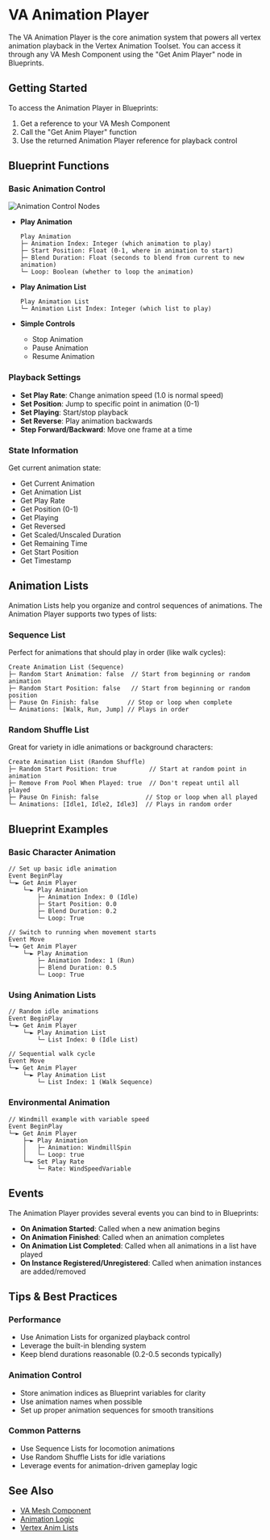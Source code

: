 # VA Animation Player

The VA Animation Player is the core animation system that powers all vertex animation playback in the Vertex Animation Toolset. You can access it through any VA Mesh Component using the "Get Anim Player" node in Blueprints.

## Getting Started

To access the Animation Player in Blueprints:

1. Get a reference to your VA Mesh Component
2. Call the "Get Anim Player" function
3. Use the returned Animation Player reference for playback control

## Blueprint Functions

### Basic Animation Control

![Animation Control Nodes](assets/animation-control.png)

- **Play Animation**
  ```
  Play Animation
  ├─ Animation Index: Integer (which animation to play)
  ├─ Start Position: Float (0-1, where in animation to start)
  ├─ Blend Duration: Float (seconds to blend from current to new animation)
  └─ Loop: Boolean (whether to loop the animation)
  ```

- **Play Animation List**
  ```
  Play Animation List
  └─ Animation List Index: Integer (which list to play)
  ```

- **Simple Controls**
  - Stop Animation
  - Pause Animation
  - Resume Animation

### Playback Settings

- **Set Play Rate**: Change animation speed (1.0 is normal speed)
- **Set Position**: Jump to specific point in animation (0-1)
- **Set Playing**: Start/stop playback
- **Set Reverse**: Play animation backwards
- **Step Forward/Backward**: Move one frame at a time

### State Information

Get current animation state:
- Get Current Animation
- Get Animation List
- Get Play Rate
- Get Position (0-1)
- Get Playing
- Get Reversed
- Get Scaled/Unscaled Duration
- Get Remaining Time
- Get Start Position
- Get Timestamp

## Animation Lists

Animation Lists help you organize and control sequences of animations. The Animation Player supports two types of lists:

### Sequence List
Perfect for animations that should play in order (like walk cycles):

```
Create Animation List (Sequence)
├─ Random Start Animation: false  // Start from beginning or random animation
├─ Random Start Position: false   // Start from beginning or random position
├─ Pause On Finish: false        // Stop or loop when complete
└─ Animations: [Walk, Run, Jump] // Plays in order
```

### Random Shuffle List
Great for variety in idle animations or background characters:

```
Create Animation List (Random Shuffle)
├─ Random Start Position: true         // Start at random point in animation
├─ Remove From Pool When Played: true  // Don't repeat until all played
├─ Pause On Finish: false             // Stop or loop when all played
└─ Animations: [Idle1, Idle2, Idle3]  // Plays in random order
```

## Blueprint Examples

### Basic Character Animation
```
// Set up basic idle animation
Event BeginPlay
└─► Get Anim Player
    └─► Play Animation
        ├─ Animation Index: 0 (Idle)
        ├─ Start Position: 0.0
        ├─ Blend Duration: 0.2
        └─ Loop: True

// Switch to running when movement starts
Event Move
└─► Get Anim Player
    └─► Play Animation
        ├─ Animation Index: 1 (Run)
        ├─ Blend Duration: 0.5
        └─ Loop: True
```

### Using Animation Lists
```
// Random idle animations
Event BeginPlay
└─► Get Anim Player
    └─► Play Animation List
        └─ List Index: 0 (Idle List)

// Sequential walk cycle
Event Move
└─► Get Anim Player
    └─► Play Animation List
        └─ List Index: 1 (Walk Sequence)
```

### Environmental Animation
```
// Windmill example with variable speed
Event BeginPlay
└─► Get Anim Player
    ├─► Play Animation
    │   ├─ Animation: WindmillSpin
    │   └─ Loop: true
    └─► Set Play Rate
        └─ Rate: WindSpeedVariable
```

## Events

The Animation Player provides several events you can bind to in Blueprints:

- **On Animation Started**: Called when a new animation begins
- **On Animation Finished**: Called when an animation completes
- **On Animation List Completed**: Called when all animations in a list have played
- **On Instance Registered/Unregistered**: Called when animation instances are added/removed

## Tips & Best Practices

### Performance
- Use Animation Lists for organized playback control
- Leverage the built-in blending system
- Keep blend durations reasonable (0.2-0.5 seconds typically)

### Animation Control
- Store animation indices as Blueprint variables for clarity
- Use animation names when possible
- Set up proper animation sequences for smooth transitions

### Common Patterns
- Use Sequence Lists for locomotion animations
- Use Random Shuffle Lists for idle variations
- Leverage events for animation-driven gameplay logic

## See Also
- [VA Mesh Component](vertex-anim-mesh-component.md)
- [Animation Logic](animation-logic.md)
- [Vertex Anim Lists](vertex-anim-lists.md)

